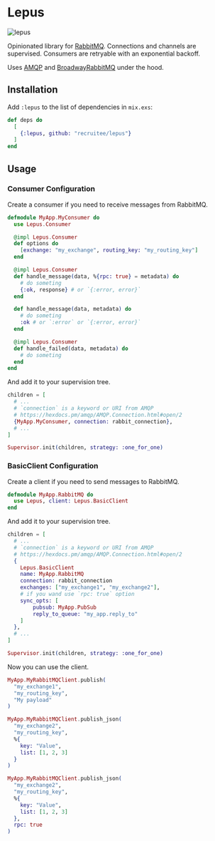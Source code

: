 # Lepus

![lepus](https://user-images.githubusercontent.com/1102853/73840963-c1bd1c80-4819-11ea-9112-d17120ad3a77.jpg)

Opinionated library for [RabbitMQ](https://www.rabbitmq.com/).
Connections and channels are supervised.
Consumers are retryable with an exponential backoff.

Uses [AMQP](https://github.com/pma/amqp) and [BroadwayRabbitMQ](https://github.com/dashbitco/broadway_rabbitmq) under the hood.

## Installation

Add `:lepus` to the list of dependencies in `mix.exs`:

```elixir
def deps do
  [
    {:lepus, github: "recruitee/lepus"}
  ]
end
```

## Usage

### Consumer Configuration

Create a consumer if you need to receive messages from RabbitMQ.

```elixir
defmodule MyApp.MyConsumer do
  use Lepus.Consumer

  @impl Lepus.Consumer
  def options do
    [exchange: "my_exchange", routing_key: "my_routing_key"]
  end

  @impl Lepus.Consumer
  def handle_message(data, %{rpc: true} = metadata) do
    # do someting
    {:ok, response} # or `{:error, error}`
  end

  def handle_message(data, metadata) do
    # do someting
    :ok # or `:error` or `{:error, error}`
  end

  @impl Lepus.Consumer
  def handle_failed(data, metadata) do
    # do someting
  end
end
```

And add it to your supervision tree.
```elixir
children = [
  # ...
  # `connection` is a keyword or URI from AMQP
  # https://hexdocs.pm/amqp/AMQP.Connection.html#open/2
  {MyApp.MyConsumer, connection: rabbit_connection},
  # ...
]

Supervisor.init(children, strategy: :one_for_one)
```

### BasicClient Configuration

Create a client if you need to send messages to RabbitMQ.

```elixir
defmodule MyApp.RabbitMQ do
  use Lepus, client: Lepus.BasicClient
end
```

And add it to your supervision tree.
```elixir
children = [
  # ...
  # `connection` is a keyword or URI from AMQP
  # https://hexdocs.pm/amqp/AMQP.Connection.html#open/2
  {
    Lepus.BasicClient
    name: MyApp.RabbitMQ
    connection: rabbit_connection
    exchanges: ["my_exchange1", "my_exchange2"],
    # if you wand use `rpc: true` option
    sync_opts: [
        pubsub: MyApp.PubSub
        reply_to_queue: "my_app.reply_to"
    ]
  },
  # ...
]

Supervisor.init(children, strategy: :one_for_one)
```

Now you can use the client.
```elixir
MyApp.MyRabbitMQClient.publish(
  "my_exchange1",
  "my_routing_key",
  "My payload"
)

MyApp.MyRabbitMQClient.publish_json(
  "my_exchange2",
  "my_routing_key",
  %{
    key: "Value",
    list: [1, 2, 3]
  }
)

MyApp.MyRabbitMQClient.publish_json(
  "my_exchange2",
  "my_routing_key",
  %{
    key: "Value",
    list: [1, 2, 3]
  },
  rpc: true
)
```
